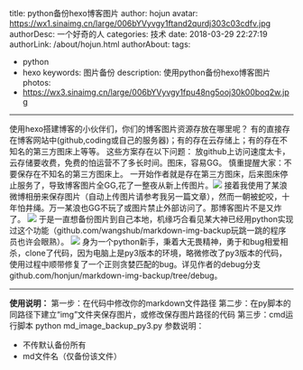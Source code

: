 title: python备份hexo博客图片
author: hojun
avatar: https://wx1.sinaimg.cn/large/006bYVyvgy1ftand2qurdj303c03cdfv.jpg
authorDesc: 一个好奇的人
categories: 技术
date: 2018-03-29 22:27:19
authorLink: /about/hojun.html
authorAbout:
tags:
 - python
 - hexo
keywords: 图片备份
description: 使用python备份hexo博客图片
photos:
 - https://wx3.sinaimg.cn/large/006bYVyvgy1fpu48ng5ooj30k00boq2w.jpg
---
使用hexo搭建博客的小伙伴们，你们的博客图片资源存放在哪里呢？
有的直接存在博客网站中(github,coding或自己的服务器)；有的存在云存储上；有的存在不知名的第三方图床上等等。
这些方案存在以下问题：
放github上访问速度太卡，云存储要收费，免费的怕运营不了多长时间。图床，容易GG。
慎重提醒大家：不要保存在不知名的第三方图床上。
一开始作者就是存在第三方图床，后来图床停止服务了，导致博客图片全GG,花了一整夜从新上传图片。![](https://wx4.sinaimg.cn/large/006bYVyvgy1fpu48sazmdj30de08xglo.jpg)
接着我使用了某浪微博相册来保存图片（自动上传图片请参考我另一篇文章），然而一朝被蛇咬，十年怕井绳。万一某浪也GG不玩了或图片禁止外部访问了。那博客图片不是又炸了。
![](https://wx4.sinaimg.cn/large/006bYVyvgy1fpu48xd72tj307s07paa2.jpg)
于是一直想备份图片到自己本地，机缘巧合看见某大神已经用python实现过这个功能（github.com/wangshub/markdown-img-backup玩跳一跳的程序员也许会眼熟）。
![](https://wx3.sinaimg.cn/large/006bYVyvgy1fpu48ng5ooj30k00boq2w.jpg)
身为一个python新手，秉着大无畏精神，勇于和bug相爱相杀，clone了代码，因为电脑上是py3版本的环境，略微修改了py3版本的代码，使用过程中顺带修复了一个正则贪婪匹配的bug。详见作者的debug分支github.com/honjun/markdown-img-backup/tree/debug。

----------

**使用说明：**
第一步：在代码中修改你的markdown文件路径
第二步：在py脚本的同路径下建立“img”文件夹保存图片，或修改保存图片路径的代码
第三步：cmd运行脚本 python md_image_backup_py3.py 
参数说明：

 - 不传默认备份所有
 - md文件名（仅备份该文件）
